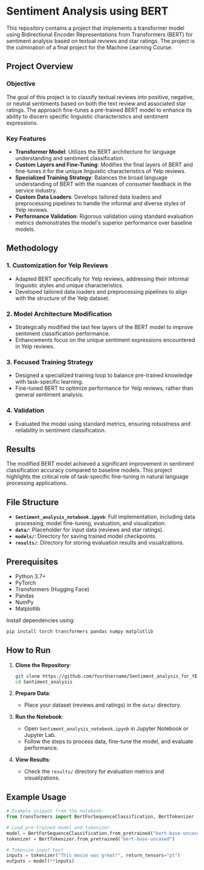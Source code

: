 # Sentiment Analysis using BERT

This repository contains a project that implements a transformer model using Bidirectional Encoder Representations from Transformers (BERT) for sentiment analysis based on textual reviews and star ratings. The project is the culmination of a final project for the Machine Learning Course.

## Project Overview

### Objective
The goal of this project is to classify textual reviews into positive, negative, or neutral sentiments based on both the text review and associated star ratings. The approach fine-tunes a pre-trained BERT model to enhance its ability to discern specific linguistic characteristics and sentiment expressions.

### Key Features
- **Transformer Model**: Utilizes the BERT architecture for language understanding and sentiment classification.
- **Custom Layers and Fine-Tuning**: Modifies the final layers of BERT and fine-tunes it for the unique linguistic characteristics of Yelp reviews.
- **Specialized Training Strategy**: Balances the broad language understanding of BERT with the nuances of consumer feedback in the service industry.
- **Custom Data Loaders**: Develops tailored data loaders and preprocessing pipelines to handle the informal and diverse styles of Yelp reviews.
- **Performance Validation**: Rigorous validation using standard evaluation metrics demonstrates the model's superior performance over baseline models.

## Methodology
### 1. Customization for Yelp Reviews
- Adapted BERT specifically for Yelp reviews, addressing their informal linguistic styles and unique characteristics.
- Developed tailored data loaders and preprocessing pipelines to align with the structure of the Yelp dataset.

### 2. Model Architecture Modification
- Strategically modified the last few layers of the BERT model to improve sentiment classification performance.
- Enhancements focus on the unique sentiment expressions encountered in Yelp reviews.

### 3. Focused Training Strategy
- Designed a specialized training loop to balance pre-trained knowledge with task-specific learning.
- Fine-tuned BERT to optimize performance for Yelp reviews, rather than general sentiment analysis.

### 4. Validation
- Evaluated the model using standard metrics, ensuring robustness and reliability in sentiment classification.

## Results
The modified BERT model achieved a significant improvement in sentiment classification accuracy compared to baseline models. This project highlights the critical role of task-specific fine-tuning in natural language processing applications.

## File Structure
- **`Sentiment_analysis_notebook.ipynb`**: Full implementation, including data processing, model fine-tuning, evaluation, and visualization.
- **`data/`**: Placeholder for input data (reviews and star ratings).
- **`models/`**: Directory for saving trained model checkpoints.
- **`results/`**: Directory for storing evaluation results and visualizations.

## Prerequisites

- Python 3.7+
- PyTorch
- Transformers (Hugging Face)
- Pandas
- NumPy
- Matplotlib

Install dependencies using:
```bash
pip install torch transformers pandas numpy matplotlib
```

## How to Run

1. **Clone the Repository**:
   ```bash
   git clone https://github.com/YourUsername/Sentiment_analysis_for_YELP_reviews.git
   cd Sentiment_analysis
   ```

2. **Prepare Data**:
   - Place your dataset (reviews and ratings) in the `data/` directory.

3. **Run the Notebook**:
   - Open `Sentiment_analysis_notebook.ipynb` in Jupyter Notebook or Jupyter Lab.
   - Follow the steps to process data, fine-tune the model, and evaluate performance.

4. **View Results**:
   - Check the `results/` directory for evaluation metrics and visualizations.

## Example Usage

```python
# Example snippet from the notebook:
from transformers import BertForSequenceClassification, BertTokenizer

# Load pre-trained model and tokenizer
model = BertForSequenceClassification.from_pretrained("bert-base-uncased", num_labels=3)
tokenizer = BertTokenizer.from_pretrained("bert-base-uncased")

# Tokenize input text
inputs = tokenizer("This movie was great!", return_tensors="pt")
outputs = model(**inputs)
```


